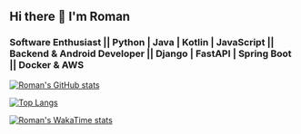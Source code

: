 ## Hi there 👋 I'm Roman
### Software Enthusiast || Python | Java | Kotlin | JavaScript || Backend & Android Developer || Django | FastAPI | Spring Boot || Docker & AWS


[![Roman's GitHub stats](https://github-readme-stats.vercel.app/api?username=iamromandev&include_all_commits=true&rank_icon=percentile)](https://github.com/iamromandev/github-readme-stats)

[![Top Langs](https://github-readme-stats.vercel.app/api/top-langs/?username=iamromandev)](https://github.com/anuraghazra/github-readme-stats)

[![Roman's WakaTime stats](https://github-readme-stats.vercel.app/api/wakatime?username=iamromandev)](https://github.com/anuraghazra/github-readme-stats)
